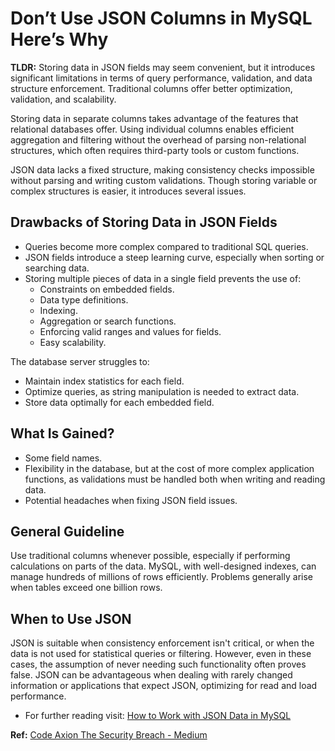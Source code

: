 # Don’t Use JSON Columns in MySQL Here’s Why

**TLDR:** Storing data in JSON fields may seem convenient, but it introduces significant limitations in terms of query performance, validation, and data structure enforcement. Traditional columns offer better optimization, validation, and scalability.

Storing data in separate columns takes advantage of the features that relational databases offer. Using individual columns enables efficient aggregation and filtering without the overhead of parsing non-relational structures, which often requires third-party tools or custom functions.

JSON data lacks a fixed structure, making consistency checks impossible without parsing and writing custom validations. Though storing variable or complex structures is easier, it introduces several issues.

## Drawbacks of Storing Data in JSON Fields

- Queries become more complex compared to traditional SQL queries.
- JSON fields introduce a steep learning curve, especially when sorting or searching data.
- Storing multiple pieces of data in a single field prevents the use of:
  - Constraints on embedded fields.
  - Data type definitions.
  - Indexing.
  - Aggregation or search functions.
  - Enforcing valid ranges and values for fields.
  - Easy scalability.

The database server struggles to:

- Maintain index statistics for each field.
- Optimize queries, as string manipulation is needed to extract data.
- Store data optimally for each embedded field.

## What Is Gained?

- Some field names.
- Flexibility in the database, but at the cost of more complex application functions, as validations must be handled both when writing and reading data.
- Potential headaches when fixing JSON field issues.

## General Guideline

Use traditional columns whenever possible, especially if performing calculations on parts of the data. MySQL, with well-designed indexes, can manage hundreds of millions of rows efficiently. Problems generally arise when tables exceed one billion rows.

## When to Use JSON

JSON is suitable when consistency enforcement isn't critical, or when the data is not used for statistical queries or filtering. However, even in these cases, the assumption of never needing such functionality often proves false. JSON can be advantageous when dealing with rarely changed information or applications that expect JSON, optimizing for read and load performance.

- For further reading visit: [How to Work with JSON Data in MySQL](how.to.use.json.columns.md)

**Ref:** [Code Axion The Security Breach - Medium](https://medium.com/@codeaxion77/dont-use-json-columns-in-mysql-here-s-why-efbb82aafffd)
